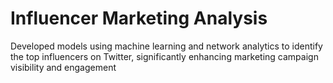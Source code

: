 # Influencer Marketing Analysis

Developed models using machine learning and network analytics to identify the top influencers on Twitter, significantly enhancing marketing campaign visibility and engagement

